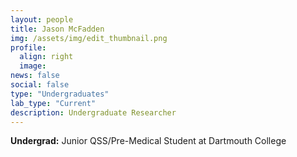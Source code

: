 ```yaml
---
layout: people
title: Jason McFadden
img: /assets/img/edit_thumbnail.png
profile:
  align: right
  image:
news: false
social: false
type: "Undergraduates"
lab_type: "Current"
description: Undergraduate Researcher
---
```

**Undergrad:** Junior QSS/Pre-Medical Student at Dartmouth College
